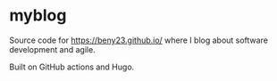 # myblog

Source code for https://beny23.github.io/ where I blog about software development and agile. 

Built on GitHub actions and Hugo. 
